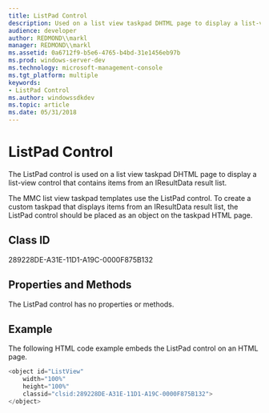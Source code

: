 ```yaml
---
title: ListPad Control
description: Used on a list view taskpad DHTML page to display a list-view control that contains items from an IResultData result list.
audience: developer
author: REDMOND\\markl
manager: REDMOND\\markl
ms.assetid: 0a6712f9-b5e6-4765-b4bd-31e1456eb97b
ms.prod: windows-server-dev
ms.technology: microsoft-management-console
ms.tgt_platform: multiple
keywords:
- ListPad Control
ms.author: windowssdkdev
ms.topic: article
ms.date: 05/31/2018
---
```


# ListPad Control

The ListPad control is used on a list view taskpad DHTML page to display a list-view control that contains items from an IResultData result list.

The MMC list view taskpad templates use the ListPad control. To create a custom taskpad that displays items from an IResultData result list, the ListPad control should be placed as an object on the taskpad HTML page.

## Class ID

289228DE-A31E-11D1-A19C-0000F875B132

## Properties and Methods

The ListPad control has no properties or methods.

## Example

The following HTML code example embeds the ListPad control on an HTML page.


```C++
<object id="ListView"
    width="100%"
    height="100%"
    classid="clsid:289228DE-A31E-11D1-A19C-0000F875B132">
</object>
```



 

 




